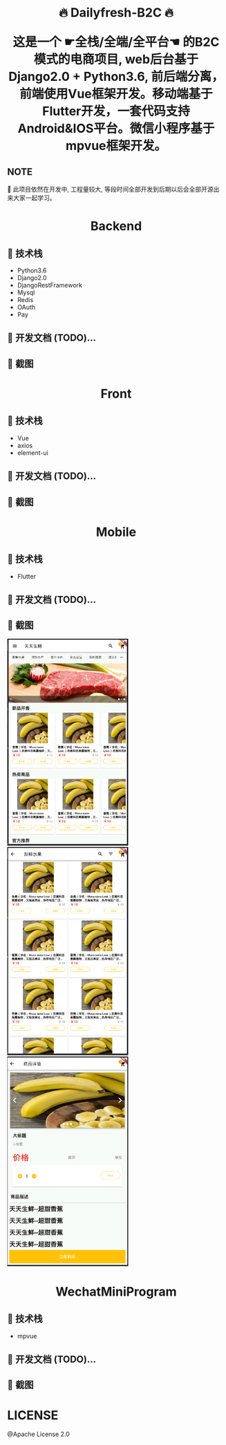 <h1 align="center">🔥 Dailyfresh-B2C 🔥</p>
这是一个 ☛全栈/全端/全平台☚ 的B2C模式的电商项目, web后台基于Django2.0 + Python3.6,  前后端分离，前端使用Vue框架开发。移动端基于Flutter开发，一套代码支持Android&amp;IOS平台。微信小程序基于mpvue框架开发。

## NOTE
🚧 此项目依然在开发中, 工程量较大, 等段时间全部开发到后期以后会全部开源出来大家一起学习。

<h1 align="center">Backend</h1>

## 🔨 技术栈
* Python3.6
* Django2.0
* DjangoRestFramework
* Mysql
* Redis
* OAuth
* Pay

## 📕 开发文档 (TODO)...

## 🌟 截图



<h1 align="center">Front</h1>

## 🔨 技术栈
* Vue
* axios
* element-ui

## 📕 开发文档 (TODO)...

## 🌟 截图



<h1 align="center">Mobile</h1>

## 🔨 技术栈
* Flutter

## 📕 开发文档 (TODO)...

## 🌟 截图
<div>
    <img src='./Mobile/Screenshots/Home.PNG' width=280>
    <img src='./Mobile/Screenshots/Category_Goods_List.PNG' width=280>
    <img src='./Mobile/Screenshots/Goods_Detail.PNG' width=280>
</div>


<h1 align="center">WechatMiniProgram</h1>

## 🔨 技术栈
* mpvue

## 📕 开发文档 (TODO)...

## 🌟 截图




# LICENSE
@Apache License 2.0